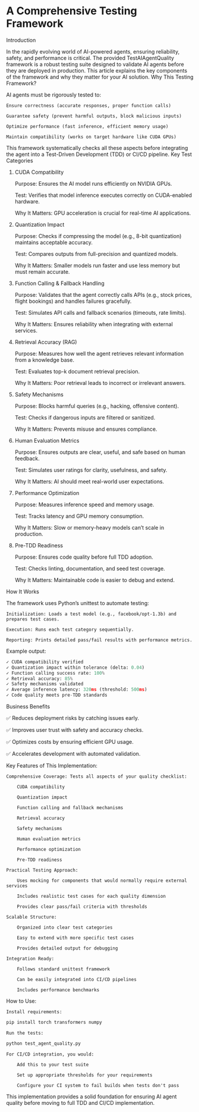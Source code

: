 # A Comprehensive Testing Framework

Introduction

In the rapidly evolving world of AI-powered agents, ensuring reliability, safety, and performance is critical. The provided TestAIAgentQuality framework is a robust testing suite designed to validate AI agents before they are deployed in production. This article explains the key components of the framework and why they matter for your AI solution.
Why This Testing Framework?

AI agents must be rigorously tested to:

    Ensure correctness (accurate responses, proper function calls)

    Guarantee safety (prevent harmful outputs, block malicious inputs)

    Optimize performance (fast inference, efficient memory usage)

    Maintain compatibility (works on target hardware like CUDA GPUs)

This framework systematically checks all these aspects before integrating the agent into a Test-Driven Development (TDD) or CI/CD pipeline.
Key Test Categories
1. CUDA Compatibility

    Purpose: Ensures the AI model runs efficiently on NVIDIA GPUs.

    Test: Verifies that model inference executes correctly on CUDA-enabled hardware.

    Why It Matters: GPU acceleration is crucial for real-time AI applications.

2. Quantization Impact

    Purpose: Checks if compressing the model (e.g., 8-bit quantization) maintains acceptable accuracy.

    Test: Compares outputs from full-precision and quantized models.

    Why It Matters: Smaller models run faster and use less memory but must remain accurate.

3. Function Calling & Fallback Handling

    Purpose: Validates that the agent correctly calls APIs (e.g., stock prices, flight bookings) and handles failures gracefully.

    Test: Simulates API calls and fallback scenarios (timeouts, rate limits).

    Why It Matters: Ensures reliability when integrating with external services.

4. Retrieval Accuracy (RAG)

    Purpose: Measures how well the agent retrieves relevant information from a knowledge base.

    Test: Evaluates top-k document retrieval precision.

    Why It Matters: Poor retrieval leads to incorrect or irrelevant answers.

5. Safety Mechanisms

    Purpose: Blocks harmful queries (e.g., hacking, offensive content).

    Test: Checks if dangerous inputs are filtered or sanitized.

    Why It Matters: Prevents misuse and ensures compliance.

6. Human Evaluation Metrics

    Purpose: Ensures outputs are clear, useful, and safe based on human feedback.

    Test: Simulates user ratings for clarity, usefulness, and safety.

    Why It Matters: AI should meet real-world user expectations.

7. Performance Optimization

    Purpose: Measures inference speed and memory usage.

    Test: Tracks latency and GPU memory consumption.

    Why It Matters: Slow or memory-heavy models can’t scale in production.

8. Pre-TDD Readiness

    Purpose: Ensures code quality before full TDD adoption.

    Test: Checks linting, documentation, and seed test coverage.

    Why It Matters: Maintainable code is easier to debug and extend.

How It Works

The framework uses Python’s unittest to automate testing:

    Initialization: Loads a test model (e.g., facebook/opt-1.3b) and prepares test cases.

    Execution: Runs each test category sequentially.

    Reporting: Prints detailed pass/fail results with performance metrics.

Example output:
```python
✓ CUDA compatibility verified  
✓ Quantization impact within tolerance (delta: 0.04)  
✓ Function calling success rate: 100%  
✓ Retrieval accuracy: 85%  
✓ Safety mechanisms validated  
✓ Average inference latency: 320ms (threshold: 500ms)  
✓ Code quality meets pre-TDD standards
```
Business Benefits

✅ Reduces deployment risks by catching issues early.

✅ Improves user trust with safety and accuracy checks.

✅ Optimizes costs by ensuring efficient GPU usage.

✅ Accelerates development with automated validation.


Key Features of This Implementation:

    Comprehensive Coverage: Tests all aspects of your quality checklist:

        CUDA compatibility

        Quantization impact

        Function calling and fallback mechanisms

        Retrieval accuracy

        Safety mechanisms

        Human evaluation metrics

        Performance optimization

        Pre-TDD readiness

    Practical Testing Approach:

        Uses mocking for components that would normally require external services

        Includes realistic test cases for each quality dimension

        Provides clear pass/fail criteria with thresholds

    Scalable Structure:

        Organized into clear test categories

        Easy to extend with more specific test cases

        Provides detailed output for debugging

    Integration Ready:

        Follows standard unittest framework

        Can be easily integrated into CI/CD pipelines

        Includes performance benchmarks

How to Use:

    Install requirements:
```python
pip install torch transformers numpy
```
    Run the tests:
```python
python test_agent_quality.py
```
    For CI/CD integration, you would:

        Add this to your test suite

        Set up appropriate thresholds for your requirements

        Configure your CI system to fail builds when tests don't pass

This implementation provides a solid foundation for ensuring AI agent quality before moving to full TDD and CI/CD implementation.
